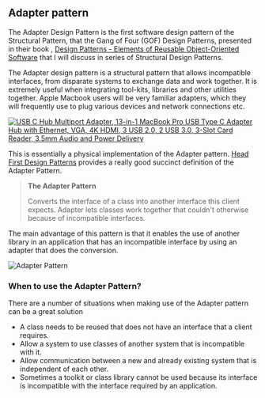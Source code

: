 ## Adapter pattern


The Adapter Design Pattern is the first software design pattern of the Structural Pattern, that the Gang of Four (GOF) Design Patterns,  presented in their book , [Design Patterns - Elements of Reusable Object-Oriented Software](https://amzn.to/2PdkTck)
that I will discuss in series of Structural Design Patterns.

The Adapter design pattern is a structural pattern that allows incompatible interfaces, from disparate systems to exchange data and work together.  It is extremely useful when integrating tool-kits, libraries and other utilities together.  Apple Macbook users will be very familiar adapters, which they will frequently use to plug various devices and network connections etc.

[![USB C Hub Multiport Adapter, 13-in-1 MacBook Pro USB Type C Adapter Hub with Ethernet, VGA, 4K HDMI, 3 USB 2.0, 2 USB 3.0, 3-Slot Card Reader, 3.5mm Audio and Power Delivery](https://garywoodfine.com/wp-content/uploads/2021/04/adapter-pattern.jpg)](https://amzn.to/3gHAkXX)

This is essentially a physical implementation of the Adapter pattern.  [Head First Design Patterns](https://amzn.to/3tSqSVo "Head First Design Patterns: Building Extensible and Maintainable Object-Oriented Software")  provides a really good succinct definition of the Adapter Pattern.

> **The Adapter Pattern**
> 
>  Converts the interface of a class into another interface this client expects. Adapter lets classes work together that couldn't otherwise because of incompatible interfaces.

The main advantage of this pattern is that it enables the use of another library in an application that has an incompatible interface by using an adapter that does the conversion. 


![Adapter Pattern](https://garywoodfine.com/wp-content/uploads/2021/04/adapter-pattern.png)

### When to use the Adapter Pattern?
There are a number of situations when making use of the Adapter pattern can be a great solution

* A class needs to be reused that does not have an interface that a client requires.
* Allow a system to use classes of another system that is incompatible with it.
* Allow communication between a new and already existing system that is independent of each other.
* Sometimes a toolkit or class library cannot be used because its interface is incompatible with the interface required by an application.

